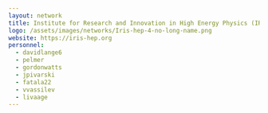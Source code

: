 ```yaml
---
layout: network
title: Institute for Research and Innovation in High Energy Physics (IRIS-HEP)
logo: /assets/images/networks/Iris-hep-4-no-long-name.png
website: https://iris-hep.org
personnel:
  - davidlange6
  - pelmer
  - gordonwatts
  - jpivarski
  - fatala22
  - vvassilev
  - livaage
---
```

